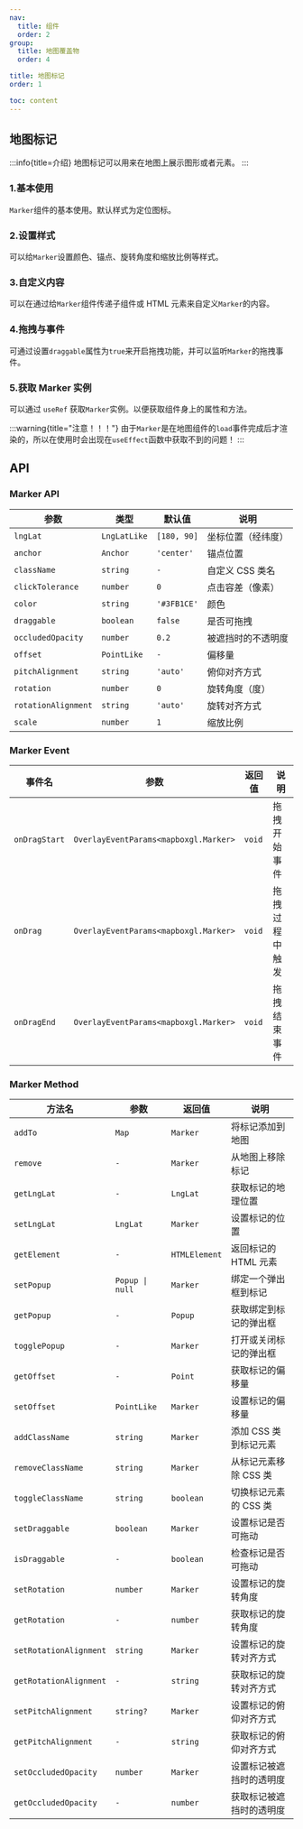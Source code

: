 ```yaml
---
nav:
  title: 组件
  order: 2
group:
  title: 地图覆盖物
  order: 4

title: 地图标记
order: 1

toc: content
---
```


## 地图标记

:::info{title=介绍}
地图标记可以用来在地图上展示图形或者元素。
:::

### 1.基本使用

`Marker`组件的基本使用。默认样式为定位图标。

<code src="../examples/marker/demo1.tsx" compact="true"></code>

### 2.设置样式

可以给`Marker`设置颜色、锚点、旋转角度和缩放比例等样式。

<code src="../examples/marker/demo2.tsx" compact="true"></code>

### 3.自定义内容

可以在通过给`Marker`组件传递子组件或 HTML 元素来自定义`Marker`的内容。

<code src="../examples/marker/demo3.tsx" compact="true"></code>

### 4.拖拽与事件

可通过设置`draggable`属性为`true`来开启拖拽功能，并可以监听`Marker`的拖拽事件。

<code src="../examples/marker/demo4.tsx" compact="true"></code>

### 5.获取 Marker 实例

可以通过 `useRef` 获取`Marker`实例。以便获取组件身上的属性和方法。

<code src="../examples/marker/demo5.tsx" compact="true"></code>

:::warning{title="注意！！！"}
由于`Marker`是在地图组件的`load`事件完成后才渲染的，所以在使用时会出现在`useEffect`函数中获取不到的问题！
:::

## API

### Marker API

| 参数                | 类型         | 默认值      | 说明               |
| ------------------- | ------------ | ----------- | ------------------ |
| `lngLat`            | `LngLatLike` | `[180, 90]` | 坐标位置（经纬度） |
| `anchor`            | `Anchor`     | `'center'`  | 锚点位置           |
| `className`         | `string`     | `-`         | 自定义 CSS 类名    |
| `clickTolerance`    | `number`     | `0`         | 点击容差（像素）   |
| `color`             | `string`     | `'#3FB1CE'` | 颜色               |
| `draggable`         | `boolean`    | `false`     | 是否可拖拽         |
| `occludedOpacity`   | `number`     | `0.2`       | 被遮挡时的不透明度 |
| `offset`            | `PointLike`  | `-`         | 偏移量             |
| `pitchAlignment`    | `string`     | `'auto'`    | 俯仰对齐方式       |
| `rotation`          | `number`     | `0`         | 旋转角度（度）     |
| `rotationAlignment` | `string`     | `'auto'`    | 旋转对齐方式       |
| `scale`             | `number`     | `1`         | 缩放比例           |

### Marker Event

| 事件名        | 参数                                  | 返回值 | 说明           |
| ------------- | ------------------------------------- | ------ | -------------- |
| `onDragStart` | `OverlayEventParams<mapboxgl.Marker>` | `void` | 拖拽开始事件   |
| `onDrag`      | `OverlayEventParams<mapboxgl.Marker>` | `void` | 拖拽过程中触发 |
| `onDragEnd`   | `OverlayEventParams<mapboxgl.Marker>` | `void` | 拖拽结束事件   |

### Marker Method

| 方法名                 | 参数            | 返回值        | 说明                     |
| ---------------------- | --------------- | ------------- | ------------------------ |
| `addTo`                | `Map`           | `Marker`      | 将标记添加到地图         |
| `remove`               | `-`             | `Marker`      | 从地图上移除标记         |
| `getLngLat`            | `-`             | `LngLat`      | 获取标记的地理位置       |
| `setLngLat`            | `LngLat`        | `Marker`      | 设置标记的位置           |
| `getElement`           | `-`             | `HTMLElement` | 返回标记的 HTML 元素     |
| `setPopup`             | `Popup \| null` | `Marker`      | 绑定一个弹出框到标记     |
| `getPopup`             | `-`             | `Popup`       | 获取绑定到标记的弹出框   |
| `togglePopup`          | `-`             | `Marker`      | 打开或关闭标记的弹出框   |
| `getOffset`            | `-`             | `Point`       | 获取标记的偏移量         |
| `setOffset`            | `PointLike`     | `Marker`      | 设置标记的偏移量         |
| `addClassName`         | `string`        | `Marker`      | 添加 CSS 类到标记元素    |
| `removeClassName`      | `string`        | `Marker`      | 从标记元素移除 CSS 类    |
| `toggleClassName`      | `string`        | `boolean`     | 切换标记元素的 CSS 类    |
| `setDraggable`         | `boolean`       | `Marker`      | 设置标记是否可拖动       |
| `isDraggable`          | `-`             | `boolean`     | 检查标记是否可拖动       |
| `setRotation`          | `number`        | `Marker`      | 设置标记的旋转角度       |
| `getRotation`          | `-`             | `number`      | 获取标记的旋转角度       |
| `setRotationAlignment` | `string`        | `Marker`      | 设置标记的旋转对齐方式   |
| `getRotationAlignment` | `-`             | `string`      | 获取标记的旋转对齐方式   |
| `setPitchAlignment`    | `string?`       | `Marker`      | 设置标记的俯仰对齐方式   |
| `getPitchAlignment`    | `-`             | `string`      | 获取标记的俯仰对齐方式   |
| `setOccludedOpacity`   | `number`        | `Marker`      | 设置标记被遮挡时的透明度 |
| `getOccludedOpacity`   | `-`             | `number`      | 获取标记被遮挡时的透明度 |
